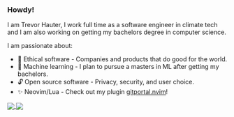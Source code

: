 ### Howdy!

I am Trevor Hauter, I work full time as a software engineer in climate tech and I am also working on getting my 
bachelors degree in computer science.

I am passionate about:

- 🌱 Ethical software - Companies and products that do good for the world.
- 🤖 Machine learning - I plan to pursue a masters in ML after getting my bachelors.
- 🔓 Open source software - Privacy, security, and user choice.
- ✨ Neovim/Lua - Check out my plugin [gitportal.nvim](https://github.com/trevorhauter/gitportal.nvim)!

<a href="https://github.com/trevorhauter">
  <img align="center" src="https://github-readme-stats.vercel.app/api/top-langs/?username=trevorhauter&theme=ayu-mirage&hide=css,html,markdown&langs_count=3" />
</a>
<a href="https://github.com/trevorhauter">
  <img align="center" src="https://github-readme-stats.vercel.app/api?username=trevorhauter&show_icons=true&count_private=true&line_height=27&theme=ayu-mirage" />
</a>
